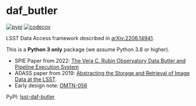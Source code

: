 # daf_butler

[![pypi](https://img.shields.io/pypi/v/lsst-daf-butler.svg)](https://pypi.org/project/lsst-daf-butler/)
[![codecov](https://codecov.io/gh/lsst/daf_butler/branch/master/graph/badge.svg?token=2BUBL8R9RH)](https://codecov.io/gh/lsst/daf_butler)

LSST Data Access framework described in [arXiv:2206.14941](https://arxiv.org/abs/2206.14941).

This is a **Python 3 only** package (we assume Python 3.8 or higher).


* SPIE Paper from 2022: [The Vera C. Rubin Observatory Data Butler and Pipeline Execution System](https://arxiv.org/abs/2206.14941)
* ADASS paper from 2019: [Abstracting the Storage and Retrieval of Image Data at the LSST](https://ui.adsabs.harvard.edu/abs/2019ASPC..523..653J/abstract).
* Early design note: [DMTN-056](https://dmtn-056.lsst.io)

PyPI: [lsst-daf-butler](https://pypi.org/project/lsst-daf-butler/)
